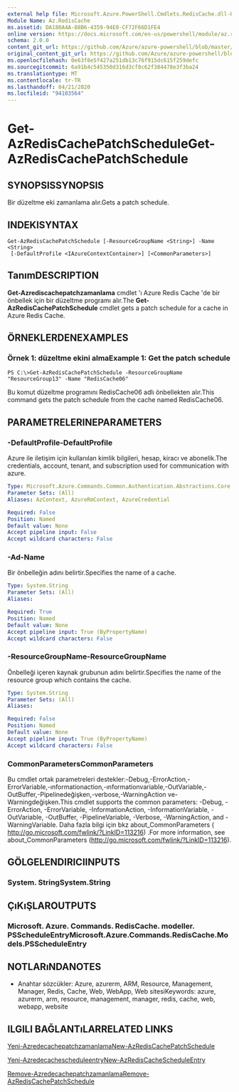 ```yaml
---
external help file: Microsoft.Azure.PowerShell.Cmdlets.RedisCache.dll-Help.xml
Module Name: Az.RedisCache
ms.assetid: DA180A4A-88B6-4359-94E0-CF72F66D1FE4
online version: https://docs.microsoft.com/en-us/powershell/module/az.rediscache/get-azrediscachepatchschedule
schema: 2.0.0
content_git_url: https://github.com/Azure/azure-powershell/blob/master/src/RedisCache/RedisCache/help/Get-AzRedisCachePatchSchedule.md
original_content_git_url: https://github.com/Azure/azure-powershell/blob/master/src/RedisCache/RedisCache/help/Get-AzRedisCachePatchSchedule.md
ms.openlocfilehash: 0e63f8e5f427a251db13c76f915dc615f259defc
ms.sourcegitcommit: 6a91b4c545350d316d3cf8c62f384478e3f3ba24
ms.translationtype: MT
ms.contentlocale: tr-TR
ms.lasthandoff: 04/21/2020
ms.locfileid: "94103564"
---
```

# <span data-ttu-id="5a144-101">Get-AzRedisCachePatchSchedule</span><span class="sxs-lookup"><span data-stu-id="5a144-101">Get-AzRedisCachePatchSchedule</span></span>

## <span data-ttu-id="5a144-102">SYNOPSIS</span><span class="sxs-lookup"><span data-stu-id="5a144-102">SYNOPSIS</span></span>
<span data-ttu-id="5a144-103">Bir düzeltme eki zamanlama alır.</span><span class="sxs-lookup"><span data-stu-id="5a144-103">Gets a patch schedule.</span></span>

## <span data-ttu-id="5a144-104">INDEKI</span><span class="sxs-lookup"><span data-stu-id="5a144-104">SYNTAX</span></span>

```
Get-AzRedisCachePatchSchedule [-ResourceGroupName <String>] -Name <String>
 [-DefaultProfile <IAzureContextContainer>] [<CommonParameters>]
```

## <span data-ttu-id="5a144-105">Tanım</span><span class="sxs-lookup"><span data-stu-id="5a144-105">DESCRIPTION</span></span>
<span data-ttu-id="5a144-106">**Get-Azrediscachepatchzamanlama** cmdlet 'ı Azure Redis Cache 'de bir önbellek için bir düzeltme programı alır.</span><span class="sxs-lookup"><span data-stu-id="5a144-106">The **Get-AzRedisCachePatchSchedule** cmdlet gets a patch schedule for a cache in Azure Redis Cache.</span></span>

## <span data-ttu-id="5a144-107">ÖRNEKLERDEN</span><span class="sxs-lookup"><span data-stu-id="5a144-107">EXAMPLES</span></span>

### <span data-ttu-id="5a144-108">Örnek 1: düzeltme ekini alma</span><span class="sxs-lookup"><span data-stu-id="5a144-108">Example 1: Get the patch schedule</span></span>
```
PS C:\>Get-AzRedisCachePatchSchedule -ResourceGroupName "ResourceGroup13" -Name "RedisCache06"
```

<span data-ttu-id="5a144-109">Bu komut düzeltme programını RedisCache06 adlı önbellekten alır.</span><span class="sxs-lookup"><span data-stu-id="5a144-109">This command gets the patch schedule from the cache named RedisCache06.</span></span>

## <span data-ttu-id="5a144-110">PARAMETRELERINE</span><span class="sxs-lookup"><span data-stu-id="5a144-110">PARAMETERS</span></span>

### <span data-ttu-id="5a144-111">-DefaultProfile</span><span class="sxs-lookup"><span data-stu-id="5a144-111">-DefaultProfile</span></span>
<span data-ttu-id="5a144-112">Azure ile iletişim için kullanılan kimlik bilgileri, hesap, kiracı ve abonelik.</span><span class="sxs-lookup"><span data-stu-id="5a144-112">The credentials, account, tenant, and subscription used for communication with azure.</span></span>

```yaml
Type: Microsoft.Azure.Commands.Common.Authentication.Abstractions.Core.IAzureContextContainer
Parameter Sets: (All)
Aliases: AzContext, AzureRmContext, AzureCredential

Required: False
Position: Named
Default value: None
Accept pipeline input: False
Accept wildcard characters: False
```

### <span data-ttu-id="5a144-113">-Ad</span><span class="sxs-lookup"><span data-stu-id="5a144-113">-Name</span></span>
<span data-ttu-id="5a144-114">Bir önbelleğin adını belirtir.</span><span class="sxs-lookup"><span data-stu-id="5a144-114">Specifies the name of a cache.</span></span>

```yaml
Type: System.String
Parameter Sets: (All)
Aliases:

Required: True
Position: Named
Default value: None
Accept pipeline input: True (ByPropertyName)
Accept wildcard characters: False
```

### <span data-ttu-id="5a144-115">-ResourceGroupName</span><span class="sxs-lookup"><span data-stu-id="5a144-115">-ResourceGroupName</span></span>
<span data-ttu-id="5a144-116">Önbelleği içeren kaynak grubunun adını belirtir.</span><span class="sxs-lookup"><span data-stu-id="5a144-116">Specifies the name of the resource group which contains the cache.</span></span>

```yaml
Type: System.String
Parameter Sets: (All)
Aliases:

Required: False
Position: Named
Default value: None
Accept pipeline input: True (ByPropertyName)
Accept wildcard characters: False
```

### <span data-ttu-id="5a144-117">CommonParameters</span><span class="sxs-lookup"><span data-stu-id="5a144-117">CommonParameters</span></span>
<span data-ttu-id="5a144-118">Bu cmdlet ortak parametreleri destekler:-Debug,-ErrorAction,-ErrorVariable,-ınformationaction,-ınformationvariable,-OutVariable,-OutBuffer,-Pipelinedeğişken,-verbose,-WarningAction ve-Warningdeğişken.</span><span class="sxs-lookup"><span data-stu-id="5a144-118">This cmdlet supports the common parameters: -Debug, -ErrorAction, -ErrorVariable, -InformationAction, -InformationVariable, -OutVariable, -OutBuffer, -PipelineVariable, -Verbose, -WarningAction, and -WarningVariable.</span></span> <span data-ttu-id="5a144-119">Daha fazla bilgi için bkz about_CommonParameters ( http://go.microsoft.com/fwlink/?LinkID=113216) .</span><span class="sxs-lookup"><span data-stu-id="5a144-119">For more information, see about_CommonParameters (http://go.microsoft.com/fwlink/?LinkID=113216).</span></span>

## <span data-ttu-id="5a144-120">GÖLGELENDIRICI</span><span class="sxs-lookup"><span data-stu-id="5a144-120">INPUTS</span></span>

### <span data-ttu-id="5a144-121">System. String</span><span class="sxs-lookup"><span data-stu-id="5a144-121">System.String</span></span>

## <span data-ttu-id="5a144-122">ÇıKıŞLAR</span><span class="sxs-lookup"><span data-stu-id="5a144-122">OUTPUTS</span></span>

### <span data-ttu-id="5a144-123">Microsoft. Azure. Commands. RedisCache. modeller. PSScheduleEntry</span><span class="sxs-lookup"><span data-stu-id="5a144-123">Microsoft.Azure.Commands.RedisCache.Models.PSScheduleEntry</span></span>

## <span data-ttu-id="5a144-124">NOTLARıNDA</span><span class="sxs-lookup"><span data-stu-id="5a144-124">NOTES</span></span>
* <span data-ttu-id="5a144-125">Anahtar sözcükler: Azure, azurerm, ARM, Resource, Management, Manager, Redis, Cache, Web, WebApp, Web sitesi</span><span class="sxs-lookup"><span data-stu-id="5a144-125">Keywords: azure, azurerm, arm, resource, management, manager, redis, cache, web, webapp, website</span></span>

## <span data-ttu-id="5a144-126">ILGILI BAĞLANTıLAR</span><span class="sxs-lookup"><span data-stu-id="5a144-126">RELATED LINKS</span></span>

[<span data-ttu-id="5a144-127">Yeni-Azredecachepatchzamanlama</span><span class="sxs-lookup"><span data-stu-id="5a144-127">New-AzRedisCachePatchSchedule</span></span>](./New-AzRedisCachePatchSchedule.md)

[<span data-ttu-id="5a144-128">Yeni-Azredecachescheduleentry</span><span class="sxs-lookup"><span data-stu-id="5a144-128">New-AzRedisCacheScheduleEntry</span></span>](./New-AzRedisCacheScheduleEntry.md)

[<span data-ttu-id="5a144-129">Remove-Azredecachepatchzamanlama</span><span class="sxs-lookup"><span data-stu-id="5a144-129">Remove-AzRedisCachePatchSchedule</span></span>](./Remove-AzRedisCachePatchSchedule.md)


